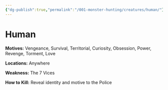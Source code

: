 ```yaml
---
{"dg-publish":true,"permalink":"/001-monster-hunting/creatures/human/"}
---
```


# Human

**Motives:** Vengeance, Survival, Territorial, Curiosity, Obsession, Power, Revenge, Torment, Love

**Locations:** Anywhere

**Weakness:** The 7 Vices

**How to Kill:** Reveal identity and motive to the Police